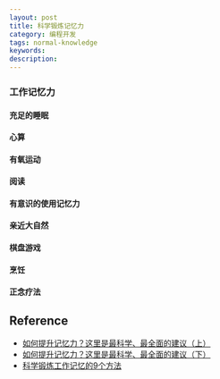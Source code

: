 ```yaml
---
layout: post
title: 科学锻炼记忆力
category: 编程开发
tags: normal-knowledge
keywords: 
description: 
---
```


####

### 工作记忆力

#### 充足的睡眠

#### 心算

#### 有氧运动

#### 阅读

#### 有意识的使用记忆力

#### 亲近大自然

#### 棋盘游戏

#### 烹饪

#### 正念疗法

## Reference

* [如何提升记忆力？这里是最科学、最全面的建议（上）](https://baijiahao.baidu.com/s?id=1657933704584833377&wfr=spider&for=pc)
* [如何提升记忆力？这里是最科学、最全面的建议（下）](https://www.36kr.com/p/1725081747457)
* [科学锻炼工作记忆的9个方法](http://www.jint.cn/d437-5796.html)